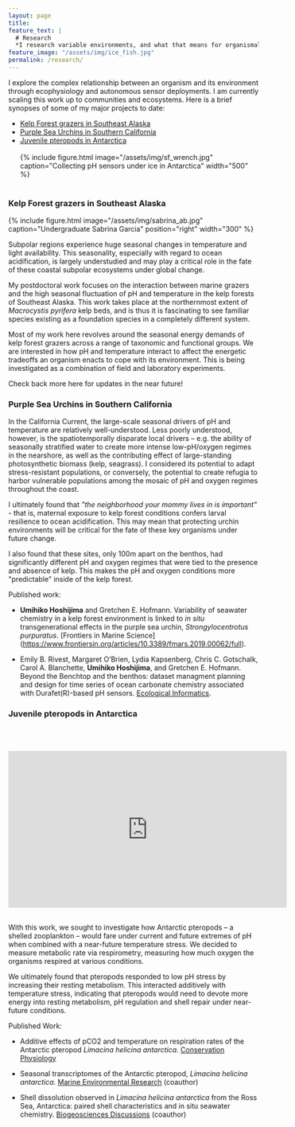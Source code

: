 ```yaml
---
layout: page
title:
feature_text: |
  # Research
  *I research variable environments, and what that means for organismal physiology.*
feature_image: "/assets/img/ice_fish.jpg"
permalink: /research/
---
```



I explore the complex relationship between an organism and its environment through ecophysiology and autonomous sensor deployments. I am currently scaling this work up to communities and ecosystems. Here is a brief synopses of some of my major projects to date:


* <a href="#alaska">Kelp Forest grazers in Southeast Alaska</a>
* <a href="#purps">Purple Sea Urchins in Southern California</a>
* <a href="#limacina">Juvenile pteropods in Antarctica</a>
<br> <br>
{% include figure.html image="/assets/img/sf_wrench.jpg" caption="Collecting pH sensors under ice in Antarctica" width="500" %}
<br> <br>


<a id="alaska"></a>
### Kelp Forest grazers in Southeast Alaska
{% include figure.html image="/assets/img/sabrina_ab.jpg" caption="Undergraduate Sabrina Garcia" position="right" width="300"  %}

Subpolar regions experience huge seasonal changes in temperature and light availability. This seasonality, especially with regard to ocean acidification, is largely understudied and may play a critical role in the fate of these coastal subpolar ecosystems under global change.

My postdoctoral work focuses on the interaction between marine grazers and the high seasonal fluctuation of pH and temperature in the kelp forests of Southeast Alaska. This work takes place at the northernmost extent of *Macrocystis pyrifera* kelp beds, and is thus it is fascinating to see familiar species existing as a foundation species in a completely different system.

Most of my work here revolves around the seasonal energy demands of kelp forest grazers across a range of taxonomic and functional groups. We are interested in how pH and temperature interact to affect the energetic tradeoffs an organism enacts to cope with its environment. This is being investigated as a combination of field and laboratory experiments.

Check back more here for updates in the near future!

<a id="purps"></a>
### Purple Sea Urchins in Southern California

In the California Current, the large-scale seasonal drivers of pH and temperature are relatively well-understood. Less poorly understood, however, is the spatiotemporally disparate local drivers – e.g. the ability of seasonally stratified water to create more intense low-pH/oxygen regimes in the nearshore, as well as the contributing effect of large-standing photosynthetic biomass (kelp, seagrass). I considered its potential to adapt stress-resistant populations, or conversely, the potential to create refugia to harbor vulnerable populations among the mosaic of pH and oxygen regimes throughout the coast.

I ultimately found that *"the neighborhood your mommy lives in is important"* - that is, maternal exposure to kelp forest conditions confers larval resilience to ocean acidification. This may mean that protecting urchin environments will be critical for the fate of these key organisms under future change.

I also found that these sites, only 100m apart on the benthos, had significantly different pH and oxygen regimes that were tied to the presence and absence of kelp. This makes the pH and oxygen conditions more "predictable" inside of the kelp forest.

Published work:
* **Umihiko Hoshijima** and Gretchen E. Hofmann. Variability of seawater chemistry in a kelp forest environment is linked to *in situ* transgenerational effects in the purple sea urchin, *Strongylocentrotus purpuratus*. [Frontiers in Marine Science] (https://www.frontiersin.org/articles/10.3389/fmars.2019.00062/full).

* Emily B. Rivest,  Margaret O’Brien, Lydia Kapsenberg, Chris C. Gotschalk, Carol A. Blanchette, **Umihiko Hoshijima**, and Gretchen E. Hofmann. Beyond the Benchtop and the benthos: dataset managment planning and design for time series of ocean carbonate chemistry associated with Durafet(R)-based pH sensors. [Ecological Informatics](https://www.sciencedirect.com/science/article/pii/S1574954116301212).


<a id="limacina"></a>
### Juvenile pteropods in Antarctica
<br> <br>
<iframe width="560" height="315" src="https://www.youtube.com/embed/lB-tbmWnoQA" frameborder="0" allow="accelerometer; autoplay; encrypted-media; gyroscope; picture-in-picture" allowfullscreen></iframe>
<br> <br>


With this work, we sought to investigate how Antarctic pteropods – a shelled zooplankton – would fare under current and future extremes of pH when combined with a near-future temperature stress. We decided to measure metabolic rate via respirometry, measuring how much oxygen the organisms respired at various conditions.

We ultimately found that pteropods responded to low pH stress by increasing their resting metabolism. This interacted additively with temperature stress, indicating that pteropods would need to devote more energy into resting metabolism, pH regulation and shell repair under near-future conditions.

Published Work:

* Additive effects of pCO2 and temperature on respiration rates of the Antarctic pteropod *Limacina helicina antarctica*. [Conservation Physiology](https://academic.oup.com/conphys/article/5/1/cox064/4670933)

*  Seasonal transcriptomes of the Antarctic pteropod, *Limacina helicina antarctica*. [Marine Environmental Research](https://www.sciencedirect.com/science/article/pii/S0141113618304331) (coauthor)

* Shell dissolution observed in *Limacina helicina antarctica* from the Ross Sea, Antarctica: paired shell characteristics and in situ seawater chemistry. [Biogeosciences Discussions](https://www.biogeosciences-discuss.net/bg-2016-467/) (coauthor)
